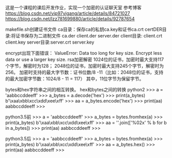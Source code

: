 这是一个课程的课后开发作业，实现一个加密的认证聊天室
参考博客
https://blog.csdn.net/vip97yigang/article/details/84721027
https://blog.csdn.net/lzz781699880/article/details/92787654

makefile.sh创建证书文件
ca目录：保存ca的私钥ca.key和证书ca.crt
certDER目录:将证书保存为二进制文件 ca.der client.der server.der
client目录: client.crt client.key
server目录:server.crt server.key

encrypt出现下面错误：
ValueError: Data too long for key size. Encrypt less data or use a larger key size.
rsa加密解密
1024位的证书，加密时最大支持117个字节，解密时为128；
2048位的证书，加密时最大支持245个字节，解密时为256。
加密时支持的最大字节数：证书位数/8 -11（比如：2048位的证书，支持的最大加密字节数：1024/8 - 11 = 117）
其中，11位字节为保留字节。

bytes和hex字符串之间的相互转换。
hex和bytes之间的转换
python2
    >>> a = 'aabbccddeeff'
    >>> a_bytes = a.decode('hex')
    >>> print(a_bytes)
    b'\xaa\xbb\xcc\xdd\xee\xff'
    >>> aa = a_bytes.encode('hex')
    >>> print(aa)
    aabbccddeeff
    >>>

python3.5前
    >>> a = 'aabbccddeeff'
    >>> a_bytes = bytes.fromhex(a)
    >>> print(a_bytes)
    b'\xaa\xbb\xcc\xdd\xee\xff'
    >>> aa = ''.join(['%02x' % b for b in a_bytes])
    >>> print(aa)
    aabbccddeeff
    >>>
    
python3.5后
    >>> a = 'aabbccddeeff'
    >>> a_bytes = bytes.fromhex(a)
    >>> print(a_bytes)
    b'\xaa\xbb\xcc\xdd\xee\xff'
    >>> aa = a_bytes.hex()
    >>> print(aa)
    aabbccddeeff
    >>>